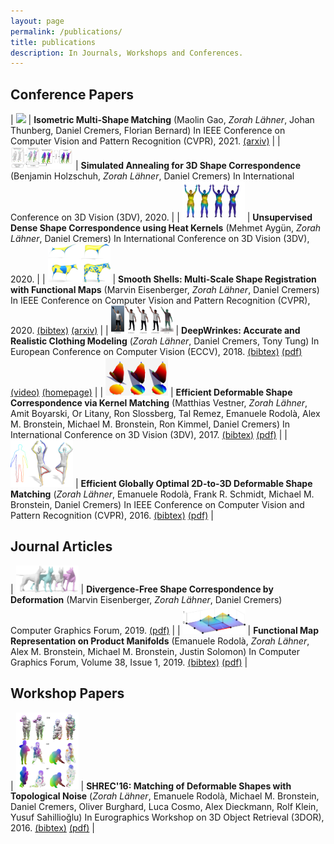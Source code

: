 ```yaml
---
layout: page
permalink: /publications/
title: publications
description: In Journals, Workshops and Conferences.
---
```


## Conference Papers

| <img src="../assets/img/gao20multi.png" width="100px" /> | **Isometric Multi-Shape Matching** (Maolin Gao, *Zorah Lähner*, Johan Thunberg, Daniel Cremers, Florian Bernard) In IEEE Conference on Computer Vision and Pattern Recognition (CVPR), 2021. [(arxiv)](https://arxiv.org/abs/2012.02689) |
| <img src="../assets/img/holzschuh20simanneal.png" width="100px" /> | **Simulated Annealing for 3D Shape Correspondence** (Benjamin Holzschuh, *Zorah Lähner*, Daniel Cremers) In International Conference on 3D Vision (3DV), 2020. |
| <img src="../assets/img/aygun20heatkernel.png" width="100px" /> | **Unsupervised Dense Shape Correspondence using Heat Kernels** (Mehmet Aygün, *Zorah Lähner*, Daniel Cremers) In International Conference on 3D Vision (3DV), 2020. |
| <img src="../assets/img/eisenberger2020smoothshells.png" width="100px" /> | **Smooth Shells: Multi-Scale Shape Registration with Functional Maps** (Marvin Eisenberger, *Zorah Lähner*, Daniel Cremers) In IEEE Conference on Computer Vision and Pattern Recognition (CVPR), 2020. [(bibtex)](../assets/bibtex/eisenberger2020smoothshells.txt) [(arxiv)](https://arxiv.org/abs/1905.12512) |
| <img src="../assets/img/laehner2018deepwrinkles.png" width="100px" /> | **DeepWrinkes: Accurate and Realistic Clothing Modeling** (*Zorah Lähner*, Daniel Cremers, Tony Tung) In European Conference on Computer Vision (ECCV), 2018. [(bibtex)](../assets/bibtex/laehner2018deepwrinkles.txt) [(pdf)](../assets/pdfs/laehner2018deepwrinkles.pdf) [(video)](https://www.youtube.com/watch?v=g2hmNE1AxjQ&list=PLqHzsfkXuhrvsjPdysCD72D9iFLH-VFgT&index=4) [(homepage)](https://research.fb.com/publications/deepwrinkles-accurate-and-realistic-clothing-modeling/) |
| <img src="../assets/img/vestner2017kernel.png" width="100px" /> | **Efficient Deformable Shape Correspondence via Kernel Matching** (Matthias Vestner, *Zorah Lähner*, Amit Boyarski, Or Litany, Ron Slossberg, Tal Remez, Emanuele Rodolà, Alex M. Bronstein, Michael M. Bronstein, Ron Kimmel, Daniel Cremers) In International Conference on 3D Vision (3DV), 2017. [(bibtex)](../assets/bibtex/vestner2017kernelmatching.txt) [(pdf)](../assets/pdfs/kernel17.pdf) |
| <img src="../assets/img/laehner2016elastic2D3D.png" width="100px" /> | **Efficient Globally Optimal 2D-to-3D Deformable Shape Matching** (*Zorah Lähner*, Emanuele Rodolà, Frank R. Schmidt, Michael M. Bronstein, Daniel Cremers) In IEEE Conference on Computer Vision and Pattern Recognition (CVPR), 2016. [(bibtex)](../assets/bibtex/laehner2016elastic2D3D.txt) [(pdf)](../assets/pdfs/lrsbc16.pdf) |

## Journal Articles

| <img src="../assets/img/eisenberger2019divfree.png" width="100px" /> | **Divergence-Free Shape Correspondence by Deformation** (Marvin Eisenberger, *Zorah Lähner*, Daniel Cremers) Computer Graphics Forum, 2019. [(pdf)](../assets/pdfs/eisenberger2019divfree.pdf) |
| <img src="../assets/img/rodola2019funmaprep.png" width="100px" /> | **Functional Map Representation on Product Manifolds** (Emanuele Rodolà, *Zorah Lähner*, Alex M. Bronstein, Michael M. Bronstein, Justin Solomon) In Computer Graphics Forum, Volume 38, Issue 1, 2019. [(bibtex)](../assets/bibtex/rodola2018funmaprep.txt) [(pdf)](../assets/pdfs/rodola2018funmaprep.pdf) |


## Workshop Papers

| <img src="../assets/img/laehner2016shrec.png" width="100px" /> | **SHREC'16: Matching of Deformable Shapes with Topological Noise** (*Zorah Lähner*, Emanuele Rodolà, Michael M. Bronstein, Daniel Cremers, Oliver Burghard, Luca Cosmo, Alex Dieckmann, Rolf Klein, Yusuf Sahillioğlu) In Eurographics Workshop on 3D Object Retrieval (3DOR), 2016. [(bibtex)](../assets/bibtex/laehner2016shrec.txt) [(pdf)](../assets/pdfs/shrec16-3dor.pdf) |
